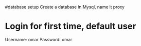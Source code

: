 
#database setup
Create a database in Mysql, name it proxy


# Login for first time, default user
Username: omar
Password: omar




